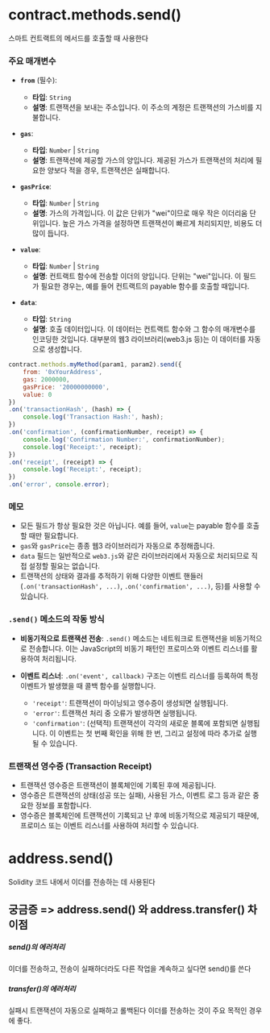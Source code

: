 # contract.methods.send()
스마트 컨트랙트의 메서드를 호출할 때 사용한다

### 주요 매개변수

- **`from`** (필수):
    
    - **타입**: `String`
    - **설명**: 트랜잭션을 보내는 주소입니다. 이 주소의 계정은 트랜잭션의 가스비를 지불합니다.
- **`gas`**:
    
    - **타입**: `Number` | `String`
    - **설명**: 트랜잭션에 제공할 가스의 양입니다. 제공된 가스가 트랜잭션의 처리에 필요한 양보다 적을 경우, 트랜잭션은 실패합니다.
- **`gasPrice`**:
    
    - **타입**: `Number` | `String`
    - **설명**: 가스의 가격입니다. 이 값은 단위가 "wei"이므로 매우 작은 이더리움 단위입니다. 높은 가스 가격을 설정하면 트랜잭션이 빠르게 처리되지만, 비용도 더 많이 듭니다.
- **`value`**:
    
    - **타입**: `Number` | `String`
    - **설명**: 컨트랙트 함수에 전송할 이더의 양입니다. 단위는 "wei"입니다. 이 필드가 필요한 경우는, 예를 들어 컨트랙트의 payable 함수를 호출할 때입니다.
- **`data`**:
    
    - **타입**: `String`
    - **설명**: 호출 데이터입니다. 이 데이터는 컨트랙트 함수와 그 함수의 매개변수를 인코딩한 것입니다. 대부분의 웹3 라이브러리(web3.js 등)는 이 데이터를 자동으로 생성합니다.



```js
contract.methods.myMethod(param1, param2).send({
    from: '0xYourAddress',
    gas: 2000000,
    gasPrice: '20000000000',
    value: 0
})
.on('transactionHash', (hash) => {
    console.log('Transaction Hash:', hash);
})
.on('confirmation', (confirmationNumber, receipt) => {
    console.log('Confirmation Number:', confirmationNumber);
    console.log('Receipt:', receipt);
})
.on('receipt', (receipt) => {
    console.log('Receipt:', receipt);
})
.on('error', console.error);

```
### 메모

- 모든 필드가 항상 필요한 것은 아닙니다. 예를 들어, `value`는 payable 함수를 호출할 때만 필요합니다.
- `gas`와 `gasPrice`는 종종 웹3 라이브러리가 자동으로 추정해줍니다.
- `data` 필드는 일반적으로 `web3.js`와 같은 라이브러리에서 자동으로 처리되므로 직접 설정할 필요는 없습니다.
- 트랜잭션의 상태와 결과를 추적하기 위해 다양한 이벤트 핸들러(`.on('transactionHash', ...)`, `.on('confirmation', ...)`, 등)를 사용할 수 있습니다.



### `.send()` 메소드의 작동 방식

- **비동기적으로 트랜잭션 전송**: `.send()` 메소드는 네트워크로 트랜잭션을 비동기적으로 전송합니다. 이는 JavaScript의 비동기 패턴인 프로미스와 이벤트 리스너를 활용하여 처리됩니다.
    
- **이벤트 리스너**: `.on('event', callback)` 구조는 이벤트 리스너를 등록하여 특정 이벤트가 발생했을 때 콜백 함수를 실행합니다.
    
    - `'receipt'`: 트랜잭션이 마이닝되고 영수증이 생성되면 실행됩니다.
    - `'error'`: 트랜잭션 처리 중 오류가 발생하면 실행됩니다.
    - `'confirmation'`: (선택적) 트랜잭션이 각각의 새로운 블록에 포함되면 실행됩니다. 이 이벤트는 첫 번째 확인을 위해 한 번, 그리고 설정에 따라 추가로 실행될 수 있습니다.


### 트랜잭션 영수증 (Transaction Receipt)

- 트랜잭션 영수증은 트랜잭션이 블록체인에 기록된 후에 제공됩니다.
- 영수증은 트랜잭션의 상태(성공 또는 실패), 사용된 가스, 이벤트 로그 등과 같은 중요한 정보를 포함합니다.
- 영수증은 블록체인에 트랜잭션이 기록되고 난 후에 비동기적으로 제공되기 때문에, 프로미스 또는 이벤트 리스너를 사용하여 처리할 수 있습니다.


# address.send()
Solidity 코드 내에서 이더를 전송하는 데 사용된다

## 궁금증 => address.send() 와 address.transfer() 차이점

##### send()의 에러처리
이더를 전송하고, 전송이 실패하더라도 다른 작업을 계속하고 싶다면 send()를 쓴다
#####  transfer()의 에러처리
실패시 트랜잭션이 자동으로 실패하고 롤백된다
이더를 전송하는 것이 주요 목적인 경우에 좋다.